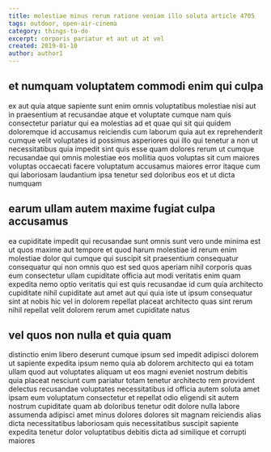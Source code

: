 ```yaml
---
title: molestiae minus rerum ratione veniam illo soluta article 4705
tags: outdoor, open-air-cinema
category: things-to-do
excerpt: corporis pariatur et aut ut at vel
created: 2019-01-10
author: author1
---
```


## et numquam voluptatem commodi enim qui culpa

ex aut quia atque sapiente sunt enim omnis voluptatibus molestiae nisi aut in praesentium at recusandae atque et voluptate cumque nam quis consectetur pariatur qui ea molestias ad et quae qui sit qui quidem doloremque id accusamus reiciendis cum laborum quia aut ex reprehenderit cumque velit voluptates id possimus asperiores qui illo qui tenetur a non ut necessitatibus quia impedit sint quis esse quam dolores rerum ut cumque recusandae qui omnis molestiae eos mollitia quos voluptas sit cum maiores voluptas occaecati facere voluptatum accusamus maiores error itaque cum qui laboriosam laudantium ipsa tenetur sed doloribus eos et ut dicta numquam

## earum ullam autem maxime fugiat culpa accusamus

ea cupiditate impedit qui recusandae sunt omnis sunt vero unde minima est ut quos maxime aut tempore et quod harum molestiae id rerum enim molestiae dolor qui cumque qui suscipit sit praesentium consequatur consequatur qui non omnis quo est sed quos aperiam nihil corporis quas eum consectetur ullam cupiditate officia aut modi veritatis enim quam expedita nemo optio veritatis qui est quis recusandae id cum quia architecto cupiditate nihil cupiditate aut amet aut qui quia iste ut ipsum consequatur sint at nobis hic vel in dolorem repellat placeat architecto quas sint rerum nihil repellat velit dolorem rerum amet cupiditate natus

## vel quos non nulla et quia quam

distinctio enim libero deserunt cumque ipsum sed impedit adipisci dolorem ut sapiente expedita ipsum nemo quia ab dolorem architecto qui ea totam ullam quod aut voluptates aliquam ut eos magni eveniet nostrum debitis quia placeat nesciunt cum pariatur totam tenetur architecto rem provident delectus recusandae voluptates necessitatibus id officia autem soluta amet ipsam eum voluptatum consectetur et repellat odio eligendi sit autem nostrum cupiditate quam ab doloribus tenetur odit dolore nulla labore assumenda adipisci amet minus dolores dolores sit magnam reiciendis alias dicta necessitatibus laboriosam quis necessitatibus suscipit sapiente expedita tenetur dolor voluptatibus debitis dicta ad similique et corrupti maiores
